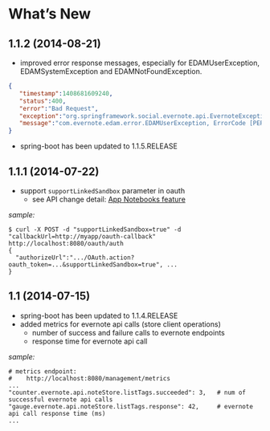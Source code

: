 # What’s New

## 1.1.2 (2014-08-21)
- improved error response messages, especially for EDAMUserException, EDAMSystemException and EDAMNotFoundException.
```json
{
   "timestamp":1408681609240,
   "status":400,
   "error":"Bad Request",
   "exception":"org.springframework.social.evernote.api.EvernoteException",
   "message":"com.evernote.edam.error.EDAMUserException, ErrorCode [PERMISSION_DENIED(3)], Parameter [authenticationToken]"
}
```
- spring-boot has been updated to 1.1.5.RELEASE


## 1.1.1 (2014-07-22)
- support `supportLinkedSandbox` parameter in oauth
  - see API change detail: [App Notebooks feature](https://dev.evernote.com/doc/articles/app_notebook.php)

*sample:*

```shell
$ curl -X POST -d "supportLinkedSandbox=true" -d "callbackUrl=http://myapp/oauth-callback" http://localhost:8080/oauth/auth
{
  "authorizeUrl":".../OAuth.action?oauth_token=...&supportLinkedSandbox=true", ...
}
```


## 1.1 (2014-07-15)

- spring-boot has been updated to 1.1.4.RELEASE
- added metrics for evernote api calls (store client operations)
  - number of success and failure calls to evernote endpoints
  - response time for evernote api call

*sample:*

```
# metrics endpoint:
#    http://localhost:8080/management/metrics
...
"counter.evernote.api.noteStore.listTags.succeeded": 3,   # num of successful evernote api calls
"gauge.evernote.api.noteStore.listTags.response": 42,     # evernote api call response time (ms)
...
```
